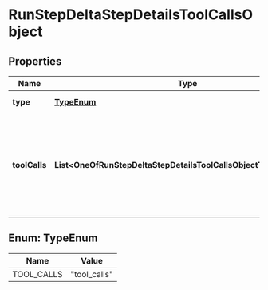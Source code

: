 # RunStepDeltaStepDetailsToolCallsObject

## Properties
Name | Type | Description | Notes
------------ | ------------- | ------------- | -------------
**type** | [**TypeEnum**](#TypeEnum) | Always &#x60;tool_calls&#x60;. | 
**toolCalls** | **List&lt;OneOfRunStepDeltaStepDetailsToolCallsObjectToolCallsItems&gt;** | An array of tool calls the run step was involved in. These can be associated with one of three types of tools: &#x60;code_interpreter&#x60;, &#x60;file_search&#x60;, or &#x60;function&#x60;.  |  [optional]

<a name="TypeEnum"></a>
## Enum: TypeEnum
Name | Value
---- | -----
TOOL_CALLS | &quot;tool_calls&quot;
